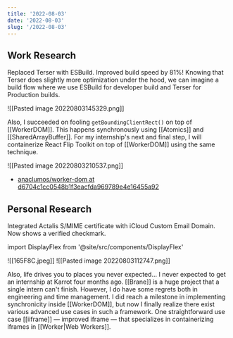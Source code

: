 ```yaml
---
title: '2022-08-03'
date: '2022-08-03'
slug: '/2022-08-03'
---
```


## Work Research

Replaced Terser with ESBuild.
Improved build speed by 81%!
Knowing that Terser does slightly more optimization under the hood, we can imagine a build flow where we use ESBuild for developer build and Terser for Production builds.

![[Pasted image 20220803145329.png]]

Also, I succeeded on fooling `getBoundingClientRect()` on top of [[WorkerDOM]].
This happens synchronously using [[Atomics]] and [[SharedArrayBuffer]].
For my internship's next and final step, I will containerize React Flip Toolkit on top of [[WorkerDOM]] using the same technique.

![[Pasted image 20220803210537.png]]

- [anaclumos/worker-dom at d6704c1cc0548b1f3eacfda969789e4e16455a92](https://github.com/anaclumos/worker-dom/tree/d6704c1cc0548b1f3eacfda969789e4e16455a92)

## Personal Research

Integrated Actalis S/MIME certificate with iCloud Custom Email Domain.
Now shows a verified checkmark.

import DisplayFlex from '@site/src/components/DisplayFlex'

<DisplayFlex>

![[165F8C.jpeg]]
![[Pasted image 20220803112747.png]]

</DisplayFlex>

Also, life drives you to places you never expected...
I never expected to get an internship at Karrot four months ago.
[[Brane]] is a huge project that a single intern can't finish.
However, I do have some regrets both in engineering and time management.
I did reach a milestone in implementing synchronicity inside [[WorkerDOM]], but now I finally realize there exist various advanced use cases in such a framework.
One straightforward use case [[iiframe]] — improved iframe — that specializes in containerizing iframes in [[Worker|Web Workers]].
